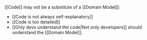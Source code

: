 [[Code]] may not be a substitute of a [[Domain Model]]:
- [[Code is not always self-explanatory]]
- [[Code is too detailed]]
- [[Only devs understand the code|Not only developers]] should understand the [[Domain Model]].
